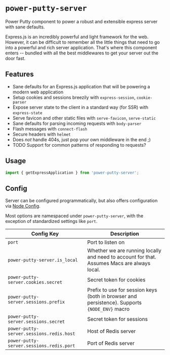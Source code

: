 # `power-putty-server`

Power Putty component to power a robust and extensible express server with
sane defaults. 

Express.js is an incredibly powerful and light framework for the web. However,
it can be difficult to remember all the little things that need to go into
a powerful and rich server application. That's where this component enters --
bundled with all the best middlewares to get your server out the door fast.

## Features 

* Sane defaults for an Express.js application that will be powering a modern 
  web application
* Setup cookies and sessions breezily with `express-session`, `cookie-parser`
* Expose server state to the client in a standard way (for SSR) with `express-state`
* Serve favicon and other static files with `serve-favicon`, `serve-static`
* Sane defaults for parsing incoming requests with `body-parser`
* Flash messages with `connect-flash`
* Secure headers with `helmet`
* Does _not_ handle 404s, just pop your own middleware in the end ;)
* TODO Support for common patterns of responding to requests?

## Usage

```typescript
import { getExpressApplication } from 'power-putty-server';

```

## Config 

Server can be configured programmatically, but also offers configuration via 
[Node Config](https://github.com/lorenwest/node-config).

Most options are namespaced under `power-putty-server`, with the exception of 
standardized settings like `port`.

| Config Key | Description |
| --- | --- |
| `port` | Port to listen on |
| `power-putty-server.is_local` | Whether we are running locally and need to account for that. Assumes Macs are always local. |
| `power-putty-server.cookies.secret` | Secret token for cookies |
| `power-putty-server.sessions.prefix` | Prefix to use for session keys (both in browser and persistence). Supports `{NODE_ENV}` macro |
| `power-putty-server.sessions.secret` | Secret token for sessions |
| `power-putty-server.sessions.redis.host` | Host of Redis server |
| `power-putty-server.sessions.redis.port` | Port of Redis server |
